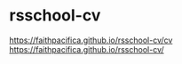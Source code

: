 # rsschool-cv
https://faithpacifica.github.io/rsschool-cv/cv
https://faithpacifica.github.io/rsschool-cv/

